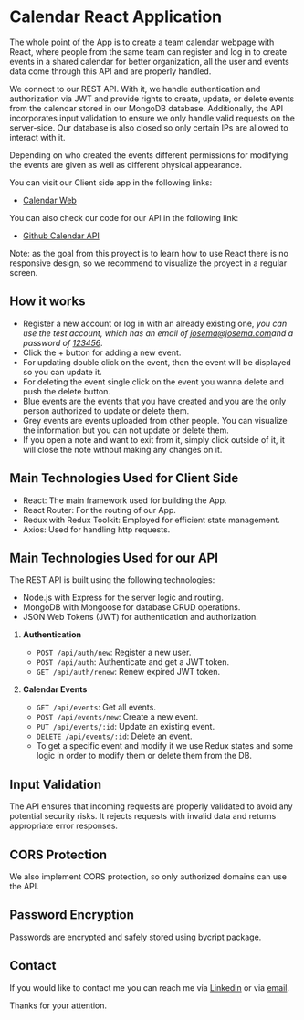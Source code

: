 # Calendar React Application

The whole point of the App is to create a team calendar webpage with React, where people from the same team can register and log in to create events in a shared calendar for better organization, all the user and events data come through this API and are properly handled.

We connect to our REST API. With it, we handle authentication and authorization via JWT and provide rights to create, update, or delete events from the calendar stored in our MongoDB database. Additionally, the API incorporates input validation to ensure we only handle valid requests on the server-side. Our database is also closed so only certain IPs are allowed to interact with it.

Depending on who created the events different permissions for modifying the events are given as well as different physical appearance.

You can visit our Client side app in the following links:

- [Calendar Web](https://thriving-moonbeam-22f2bd.netlify.app)

You can also check our code for our API in the following link:

- [Github Calendar API](https://github.com/josemontano1996/backend-calendar)

Note: as the goal from this proyect is to learn how to use React there is no responsive design, so we recommend to visualize the proyect in a regular screen.

## How it works

- Register a new account or log in with an already existing one, _you can use the test account, which has an email of [josema@josema.com](josema@josema.com)and a password of [123456](123456)_.
- Click the + button for adding a new event.
- For updating double click on the event, then the event will be displayed so you can update it.
- For deleting the event single click on the event you wanna delete and push the delete button.
- Blue events are the events that you have created and you are the only person authorized to update or delete them.
- Grey events are events uploaded from other people. You can visualize the information but you can not update or delete them.
- If you open a note and want to exit from it, simply click outside of it, it will close the note without making any changes on it.

## Main Technologies Used for Client Side

- React: The main framework used for building the App.
- React Router: For the routing of our App.
- Redux with Redux Toolkit: Employed for efficient state management.
- Axios: Used for handling http requests.

## Main Technologies Used for our API

The REST API is built using the following technologies:

- Node.js with Express for the server logic and routing.
- MongoDB with Mongoose for database CRUD operations.
- JSON Web Tokens (JWT) for authentication and authorization.

1. **Authentication**

   - `POST /api/auth/new`: Register a new user.
   - `POST /api/auth`: Authenticate and get a JWT token.
   - `GET /api/auth/renew`: Renew expired JWT token.

2. **Calendar Events**
   - `GET /api/events`: Get all events.
   - `POST /api/events/new`: Create a new event.
   - `PUT /api/events/:id`: Update an existing event.
   - `DELETE /api/events/:id`: Delete an event.
   - To get a specific event and modify it we use Redux states and some logic in order to modify them or delete them from the DB.

## Input Validation

The API ensures that incoming requests are properly validated to avoid any potential security risks. It rejects requests with invalid data and returns appropriate error responses.

## CORS Protection

We also implement CORS protection, so only authorized domains can use the API.

## Password Encryption

Passwords are encrypted and safely stored using bycript package.

## Contact

If you would like to contact me you can reach me via [Linkedin](https://www.linkedin.com/in/josemanuelmontanomengual697745171/) or via [email](mailto:josemanuel1996enologia@gmail.com).

Thanks for your attention.

